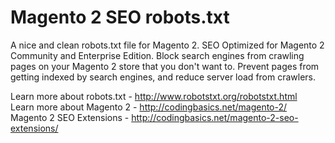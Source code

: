 # Magento 2 SEO robots.txt
A nice and clean robots.txt file for Magento 2. SEO Optimized for Magento 2 Community and Enterprise Edition. Block search engines from crawling pages on your Magento 2 store that you don't want to. Prevent pages from getting indexed by search engines, and reduce server load from crawlers.

Learn more about robots.txt - http://www.robotstxt.org/robotstxt.html<br/>
Learn more about Magento 2 - http://codingbasics.net/magento-2/<br/>
Magento 2 SEO Extensions - http://codingbasics.net/magento-2-seo-extensions/<br/>
